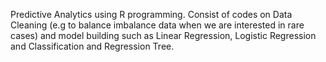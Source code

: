 Predictive Analytics using R programming. Consist of codes on Data Cleaning (e.g to balance imbalance data when we are interested in rare cases) and model building such as Linear Regression, Logistic Regression and Classification and Regression Tree.
